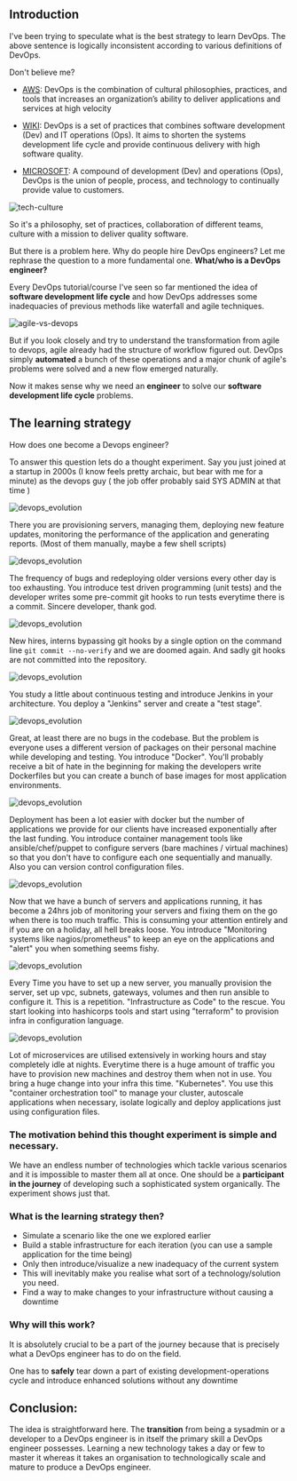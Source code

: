 ## Introduction

I've been trying to speculate what is the best strategy to learn DevOps. 
The above sentence is logically inconsistent according to various definitions of DevOps.

Don't believe me?

- [AWS](https://aws.amazon.com/devops/what-is-devops/):
  DevOps is the combination of cultural philosophies, practices, and tools that increases an organization’s ability to deliver applications and services at high velocity

- [WIKI](https://en.wikipedia.org/wiki/DevOps):
  DevOps is a set of practices that combines software development (Dev) and IT operations (Ops). It aims to shorten the systems development life cycle and provide continuous delivery with high software quality.

- [MICROSOFT](https://azure.microsoft.com/en-us/overview/what-is-devops/):
  A compound of development (Dev) and operations (Ops), DevOps is the union of people, process, and technology to continually provide value to customers.

![tech-culture](images/tech-culture.jpg)

So it's a philosophy, set of practices, collaboration of different teams, culture with a mission to deliver quality software.

But there is a problem here. Why do people hire DevOps engineers? Let me rephrase the question to a more fundamental one. **What/who is a DevOps engineer?**

Every DevOps tutorial/course I've seen so far mentioned the idea of **software development life cycle** and how DevOps addresses some inadequacies of previous methods like waterfall and agile techniques.

![agile-vs-devops](images/agile-vs-devops.jpg)

But if you look closely and try to understand the transformation from agile to devops, agile already had the structure of workflow figured out. DevOps simply **automated** a bunch of these operations and a major chunk of agile's problems were solved and a new flow emerged naturally.

Now it makes sense why we need an **engineer** to solve our **software development life cycle** problems.

## The learning strategy

How does one become a Devops engineer?

To answer this question lets do a thought experiment. Say you just joined at a startup in 2000s (I know feels pretty archaic, but bear with me for a minute) as the devops guy ( the job offer probably said SYS ADMIN at that time )

![devops_evolution](images/devops_evolution_1.jpg)

There you are provisioning servers, managing them, deploying new feature updates, monitoring the performance of the application and generating reports. (Most of them manually, maybe a few shell scripts)

![devops_evolution](images/devops_evolution_2.jpg)

The frequency of bugs and redeploying older versions every other day is too exhausting. You introduce test driven programming (unit tests) and the developer writes some pre-commit git hooks to run tests everytime there is a commit. Sincere developer, thank god.

![devops_evolution](images/devops_evolution_3.jpg)

New hires, interns bypassing git hooks by a single option on the command line `git commit --no-verify` and we are doomed again. And sadly git hooks are not committed into the repository.

![devops_evolution](images/devops_evolution_4.jpg)

You study a little about continuous testing and introduce Jenkins in your architecture. You deploy a "Jenkins" server and create a "test stage".

![devops_evolution](images/devops_evolution_5.jpg)

Great, at least there are no bugs in the codebase. But the problem is everyone uses a different version of packages on their personal machine while developing and testing. You introduce "Docker". You'll probably receive a bit of hate in the beginning for making the developers write Dockerfiles but you can create a bunch of base images for most application environments.

![devops_evolution](images/devops_evolution_6.jpg)

Deployment has been a lot easier with docker but the number of applications we provide for our clients have increased exponentially after the last funding. You introduce container management tools like ansible/chef/puppet to configure servers (bare machines / virtual machines) so that you don't have to configure each one sequentially and manually. Also you can version control configuration files.

![devops_evolution](images/devops_evolution_7.jpg)

Now that we have a bunch of servers and applications running, it has become a 24hrs job of monitoring your servers and fixing them on the go when there is too much traffic. This is consuming your attention entirely and if you are on a holiday, all hell breaks loose. You introduce "Monitoring systems like nagios/prometheus" to keep an eye on the applications and "alert" you when something seems fishy.

![devops_evolution](images/devops_evolution_8.jpg)

Every Time you have to set up a new server, you manually provision the server, set up vpc, subnets, gateways, volumes and then run ansible to configure it. This is a repetition. "Infrastructure as Code" to the rescue. You start looking into hashicorps tools and start using "terraform" to provision infra in configuration language.

![devops_evolution](images/devops_evolution_9.jpg)

Lot of microservices are utilised extensively in working hours and stay completely idle at nights. Everytime there is a huge amount of traffic you have to provision new machines and destroy them when not in use. You bring a huge change into your infra this time. "Kubernetes". You use this "container orchestration tool" to manage your cluster, autoscale applications when necessary, isolate logically and deploy applications just using configuration files.

### The motivation behind this thought experiment is simple and necessary.

We have an endless number of technologies which tackle various scenarios and it is impossible to master them all at once. One should be a **participant in the journey** of developing such a sophisticated system organically. The experiment shows just that.

### What is the learning strategy then?

- Simulate a scenario like the one we explored earlier
- Build a stable infrastructure for each iteration (you can use a sample application for the time being)
- Only then introduce/visualize a new inadequacy of the current system
- This will inevitably make you realise what sort of a technology/solution you need.
- Find a way to make changes to your infrastructure without causing a downtime

### Why will this work?

It is absolutely crucial to be a part of the journey because that is precisely what a DevOps engineer has to do on the field.

One has to **safely** tear down a part of existing development-operations cycle and introduce enhanced solutions without any downtime

## Conclusion:

The idea is straightforward here. The **transition** from being a sysadmin or a developer to a DevOps engineer is in itself the primary skill a DevOps engineer possesses. Learning a new technology takes a day or few to master it whereas it takes an organisation to technologically scale and mature to produce a DevOps engineer.
